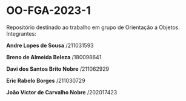 # OO-FGA-2023-1
Repositório destinado ao trabalho em grupo de Orientação a Objetos.  
Integrantes: 

**Andre Lopes de Sousa**          /211031593 

**Breno de Almeida Beleza**       /180098641

**Davi dos Santos Brito Nobre**   /211062929

**Eric Rabelo Borges**            /211030729

**João Victor de Carvalho Nobre** /202017423


